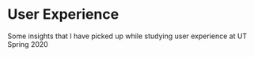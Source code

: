# User Experience

Some insights that I have picked up while studying user experience at UT Spring 2020
